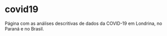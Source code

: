 # covid19
Página com as análises descritivas de dados da COVID-19 em Londrina, no Paraná e no Brasil.
